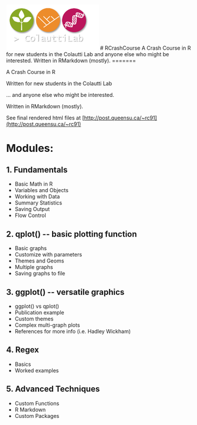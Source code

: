 <img src="ColauttiLabLogo.png" width="250">
# RCrashCourse
A Crash Course in R for new students in the Colautti Lab and anyone else who might be interested. Written in RMarkdown (mostly).
=======

A Crash Course in R 

Written for new students in the Colautti Lab 

... and anyone else who might be interested. 

Written in RMarkdown (mostly).

See final rendered html files at [http://post.queensu.ca/~rc91](http://post.queensu.ca/~rc91)

# Modules:

## 1. Fundamentals

  * Basic Math in R
  * Variables and Objects
  * Working with Data
  * Summary Statistics
  * Saving Output
  * Flow Control
  
## 2. qplot() -- basic plotting function

  * Basic graphs
  * Customize with parameters
  * Themes and Geoms
  * Multiple graphs
  * Saving graphs to file

## 3. ggplot() -- versatile graphics

  * ggplot() vs qplot()
  * Publication example
  * Custom themes
  * Complex multi-graph plots
  * References for more info (i.e. Hadley Wickham)

## 4. Regex

  * Basics
  * Worked examples
  
## 5. Advanced Techniques

  * Custom Functions
  * R Markdown
  * Custom Packages

